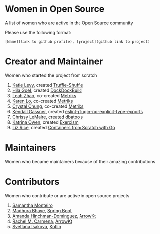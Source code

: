 # Women in Open Source
A list of women who are active in the Open Source community

Please use the following format:
```
[Name](link to github profile), [project](github link to project)
```
# Creator and Maintainer
Women who started the project from scratch

1. [Katie Levy](https://github.com/katielevy1), created [Truffle-Shuffle](https://github.com/intuit/truffle-shuffle)
2. [Hila Goel](https://github.com/HilaG), created [DockDockBuild](https://github.com/intuit/DockDockBuild)
3. [Leah Zhao](https://github.com/wontonswaggie), co-created [Metriks](https://github.com/intuit/metriks)
4. [Karen Lo](https://github.com/karenclo), co-created [Metriks](https://github.com/intuit/metriks)
5. [Crystal Chung](https://github.com/crystal-chung), co-created [Metriks](https://github.com/intuit/metriks)
6. [Kendall Gassner](https://github.com/kendallgassner), created [eslint-plugin-no-explicit-type-exports](https://github.com/intuit/eslint-plugin-no-explicit-type-exports)
7. [Chrissy LeMaire](https://github.com/potatoqualitee), created [dbatools](https://github.com/sqlcollaborative/dbatools)
8. [Katrina Owen](https://github.com/kytrinyx), created [Exercism](https://github.com/exercism)
9. [Liz Rice](https://github.com/lizrice), created [Containers from Scratch with Go](https://github.com/lizrice/containers-from-scratch)


# Maintainers
Women who became maintainers because of their amazing contributions

# Contributors
Women who contribute or are active in open source projects
1. [Samantha Monteiro](https://github.com/samanthakem)
2. [Madhura Bhave](https://github.com/mbhave), [Spring Boot](https://github.com/spring-projects/spring-boot)
3. [Amanda Hinchman-Dominguez](https://github.com/ahinchman1), [ArrowKt](https://github.com/arrow-kt/arrow-meta)
4. [Rachel M. Carmena](https://github.com/rachelcarmena), [ArrowKt](https://github.com/arrow-kt/arrow)
5. [Svetlana Isakova](https://github.com/svtk), [Kotlin](https://github.com/JetBrains/kotlin)
